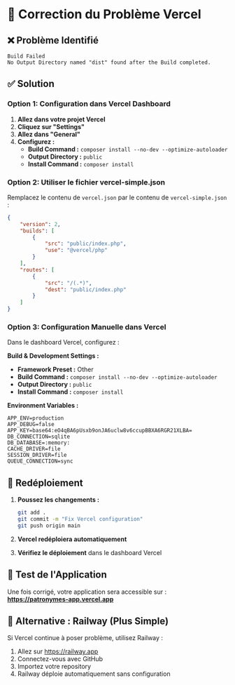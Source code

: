 # 🔧 Correction du Problème Vercel

## ❌ Problème Identifié

```
Build Failed
No Output Directory named "dist" found after the Build completed.
```

## ✅ Solution

### **Option 1: Configuration dans Vercel Dashboard**

1. **Allez dans votre projet Vercel**
2. **Cliquez sur "Settings"**
3. **Allez dans "General"**
4. **Configurez :**
    - **Build Command :** `composer install --no-dev --optimize-autoloader`
    - **Output Directory :** `public`
    - **Install Command :** `composer install`

### **Option 2: Utiliser le fichier vercel-simple.json**

Remplacez le contenu de `vercel.json` par le contenu de `vercel-simple.json` :

```json
{
    "version": 2,
    "builds": [
        {
            "src": "public/index.php",
            "use": "@vercel/php"
        }
    ],
    "routes": [
        {
            "src": "/(.*)",
            "dest": "public/index.php"
        }
    ]
}
```

### **Option 3: Configuration Manuelle dans Vercel**

Dans le dashboard Vercel, configurez :

**Build & Development Settings :**

-   **Framework Preset :** Other
-   **Build Command :** `composer install --no-dev --optimize-autoloader`
-   **Output Directory :** `public`
-   **Install Command :** `composer install`

**Environment Variables :**

```
APP_ENV=production
APP_DEBUG=false
APP_KEY=base64:eO4qBA6pUsxb9onJA6uclw8v6ccupBBXA6RGR21XLBA=
DB_CONNECTION=sqlite
DB_DATABASE=:memory:
CACHE_DRIVER=file
SESSION_DRIVER=file
QUEUE_CONNECTION=sync
```

## 🚀 Redéploiement

1. **Poussez les changements :**

    ```bash
    git add .
    git commit -m "Fix Vercel configuration"
    git push origin main
    ```

2. **Vercel redéploiera automatiquement**

3. **Vérifiez le déploiement** dans le dashboard Vercel

## 📱 Test de l'Application

Une fois corrigé, votre application sera accessible sur :
**https://patronymes-app.vercel.app**

## 🔧 Alternative : Railway (Plus Simple)

Si Vercel continue à poser problème, utilisez Railway :

1. Allez sur https://railway.app
2. Connectez-vous avec GitHub
3. Importez votre repository
4. Railway déploie automatiquement sans configuration
